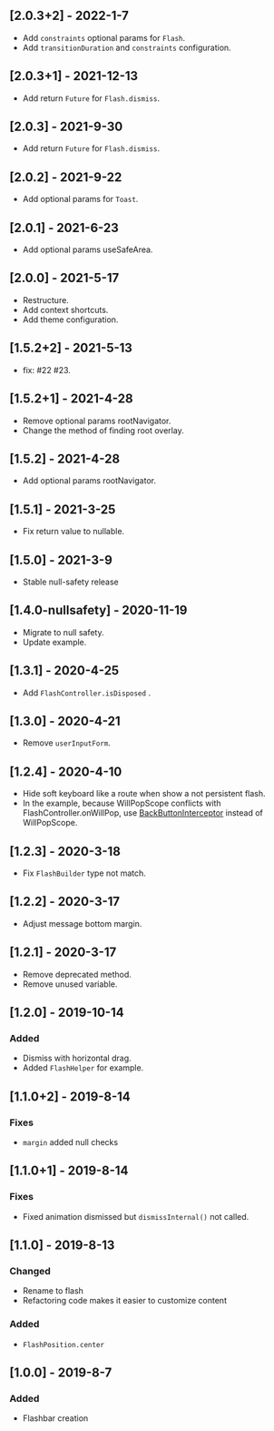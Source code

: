 ## [2.0.3+2] - 2022-1-7
- Add `constraints` optional params for `Flash`.
- Add `transitionDuration` and `constraints` configuration.

## [2.0.3+1] - 2021-12-13
- Add return `Future` for `Flash.dismiss`.

## [2.0.3] - 2021-9-30
- Add return `Future` for `Flash.dismiss`.

## [2.0.2] - 2021-9-22
- Add optional params for `Toast`.

## [2.0.1] - 2021-6-23
- Add optional params useSafeArea.

## [2.0.0] - 2021-5-17
- Restructure.
- Add context shortcuts.
- Add theme configuration.

## [1.5.2+2] - 2021-5-13
- fix: #22 #23.

## [1.5.2+1] - 2021-4-28
- Remove optional params rootNavigator.
- Change the method of finding root overlay.

## [1.5.2] - 2021-4-28
- Add optional params rootNavigator.

## [1.5.1] - 2021-3-25
- Fix return value to nullable.

## [1.5.0] - 2021-3-9
- Stable null-safety release

## [1.4.0-nullsafety] - 2020-11-19

- Migrate to null safety.
- Update example.

## [1.3.1] - 2020-4-25

- Add `FlashController.isDisposed` .

## [1.3.0] - 2020-4-21

- Remove `userInputForm`.

## [1.2.4] - 2020-4-10

- Hide soft keyboard like a route when show a not persistent flash.
- In the example, because WillPopScope conflicts with FlashController.onWillPop, use [BackButtonInterceptor](https://pub.dev/packages/back_button_interceptor) instead of WillPopScope.

## [1.2.3] - 2020-3-18

- Fix `FlashBuilder` type not match.

## [1.2.2] - 2020-3-17

- Adjust message bottom margin.

## [1.2.1] - 2020-3-17

- Remove deprecated method.
- Remove unused variable. 

## [1.2.0] - 2019-10-14

### Added
- Dismiss with horizontal drag.
- Added `FlashHelper` for example. 

## [1.1.0+2] - 2019-8-14

### Fixes
- `margin` added null checks 

## [1.1.0+1] - 2019-8-14

### Fixes
- Fixed animation dismissed but `dismissInternal()` not called.

## [1.1.0] - 2019-8-13

### Changed
- Rename to flash
- Refactoring code makes it easier to customize content

### Added
- `FlashPosition.center`

## [1.0.0] - 2019-8-7

### Added
- Flashbar creation
